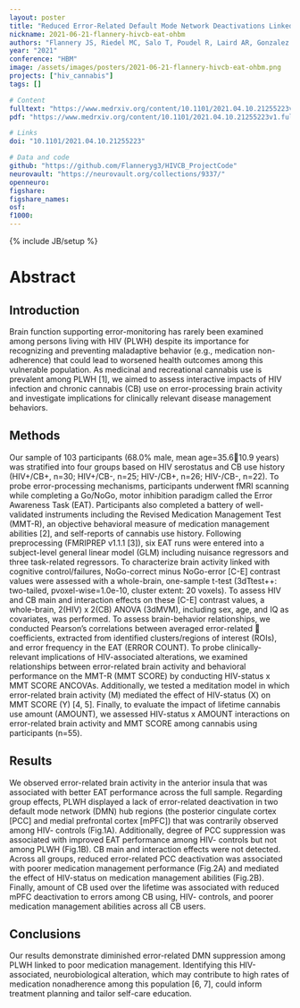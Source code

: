 ```yaml
---
layout: poster
title: "Reduced Error-Related Default Mode Network Deactivations Linked with HIV and Poor Medication Management"
nickname: 2021-06-21-flannery-hivcb-eat-ohbm
authors: "Flannery JS, Riedel MC, Salo T, Poudel R, Laird AR, Gonzalez R, Sutherland MT"
year: "2021"
conference: "HBM"
image: /assets/images/posters/2021-06-21-flannery-hivcb-eat-ohbm.png
projects: ["hiv_cannabis"]
tags: []

# Content
fulltext: "https://www.medrxiv.org/content/10.1101/2021.04.10.21255223v1"
pdf: "https://www.medrxiv.org/content/10.1101/2021.04.10.21255223v1.full.pdf"

# Links
doi: "10.1101/2021.04.10.21255223"

# Data and code
github: "https://github.com/Flanneryg3/HIVCB_ProjectCode"
neurovault: "https://neurovault.org/collections/9337/"
openneuro:
figshare:
figshare_names:
osf:
f1000:
---
```

{% include JB/setup %}

# Abstract

## Introduction

Brain function supporting error-monitoring has rarely been examined among persons living with HIV (PLWH) despite its importance for recognizing and preventing maladaptive behavior (e.g., medication non-adherence) that could lead to worsened health outcomes among this vulnerable population. As medicinal and recreational cannabis use is prevalent among PLWH [1], we aimed to assess interactive impacts of HIV infection and chronic cannabis (CB) use on error-processing brain activity and investigate implications for clinically relevant disease management behaviors.

## Methods

Our sample of 103 participants (68.0% male, mean age=35.610.9 years) was stratified into four groups based on HIV serostatus and CB use history (HIV+/CB+, n=30; HIV+/CB-, n=25; HIV-/CB+, n=26; HIV-/CB-, n=22). To probe error-processing mechanisms, participants underwent fMRI scanning while completing a Go/NoGo, motor inhibition paradigm called the Error Awareness Task (EAT). Participants also completed a battery of well-validated instruments including the Revised Medication Management Test (MMT-R), an objective behavioral measure of medication management abilities [2], and self-reports of cannabis use history. Following preprocessing (FMRIPREP v1.1.1 [3]), six EAT runs were entered into a subject-level general linear model (GLM) including nuisance regressors and three task-related regressors. To characterize brain activity linked with cognitive control/failures, NoGo-correct minus NoGo-error [C-E] contrast values were assessed with a whole-brain, one-sample t-test (3dTtest++: two-tailed, pvoxel-wise=1.0e-10, cluster extent: 20 voxels). To assess HIV and CB main and interaction effects on these [C-E] contrast values, a whole-brain, 2(HIV) x 2(CB) ANOVA (3dMVM), including sex, age, and IQ as covariates, was performed. To assess brain-behavior relationships, we conducted Pearson’s correlations between averaged error-related  coefficients, extracted from identified clusters/regions of interest (ROIs), and error frequency in the EAT (ERROR COUNT). To probe clinically-relevant implications of HIV-associated alterations, we examined relationships between error-related brain activity and behavioral performance on the MMT-R (MMT SCORE) by conducting HIV-status x MMT SCORE ANCOVAs. Additionally, we tested a meditation model in which error-related brain activity (M) mediated the effect of HIV-status (X) on MMT SCORE (Y) [4, 5]. Finally, to evaluate the impact of lifetime cannabis use amount (AMOUNT), we assessed HIV-status x AMOUNT interactions on error-related brain activity and MMT SCORE among cannabis using participants (n=55).

## Results

We observed error-related brain activity in the anterior insula that was associated with better EAT performance across the full sample. Regarding group effects, PLWH displayed a lack of error-related deactivation in two default mode network (DMN) hub regions (the posterior cingulate cortex [PCC] and medial prefrontal cortex [mPFC]) that was contrarily observed among HIV- controls (Fig.1A). Additionally, degree of PCC suppression was associated with improved EAT performance among HIV- controls but not among PLWH (Fig.1B). CB main and interaction effects were not detected. Across all groups, reduced error-related PCC deactivation was associated with poorer medication management performance (Fig.2A) and mediated the effect of HIV-status on medication management abilities (Fig.2B). Finally, amount of CB used over the lifetime was associated with reduced mPFC deactivation to errors among CB using, HIV- controls, and poorer medication management abilities across all CB users.

## Conclusions

Our results demonstrate diminished error-related DMN suppression among PLWH linked to poor medication management. Identifying this HIV-associated, neurobiological alteration, which may contribute to high rates of medication nonadherence among this population [6, 7], could inform treatment planning and tailor self-care education.
